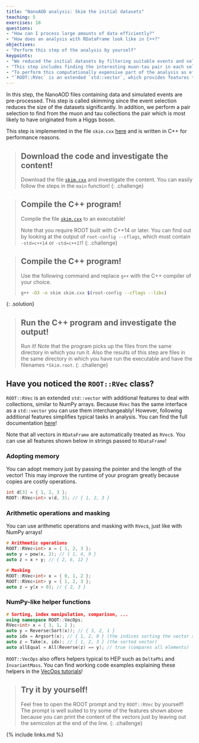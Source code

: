 ```yaml
---
title: "NanoAOD analysis: Skim the initial datasets"
teaching: 5
exercises: 10
questions:
- "How can I process large amounts of data efficiently?"
- "How does an analysis with RDataFrame look like in C++?"
objectives:
- "Perform this step of the analysis by yourself"
keypoints:
- "We reduced the initial datasets by filtering suitable events and selecting interesting observables."
- "This step includes finding the interesting muon-tau pair in each selected event."
- "To perform this computationally expensive part of the analysis as efficiently as possible, we enable ROOT's implicit multi-threading and use RDataFrame in C++!"
- "`ROOT::RVec` is an extended `std::vector`, which provides features to deal easily with collections similar to NumPy arrays in Python."
---
```


In this step, the NanoAOD files containing data and simulated events are pre-processed. This step is called skimming since the event selection reduces the size of the datasets significantly. In addition, we perform a pair selection to find from the muon and tau collections the pair which is most likely to have originated from a Higgs boson.

This step is implemented in the file `skim.cxx` [here](../code/skim.cxx) and is written in C++ for performance reasons.

> ## Download the code and investigate the content!
> Download the file [`skim.cxx`](../code/skim.cxx) and investigate the content. You can easily follow the steps in the `main` function!
{: .challenge}

> ## Compile the C++ program!
> Compile the file [`skim.cxx`](../code/skim.cxx) to an executable!
>
> Note that you require ROOT built with C++14 or later. You can find out by looking at the output of `root-config --cflags`, which must contain `-std=c++14` or `-std=c++17`!
{: .challenge}

> ## Compile the C++ program!
> Use the following command and replace `g++` with the C++ compiler of your choice.
> ```bash
> g++ -O3 -o skim skim.cxx $(root-config --cflags --libs)
> ```
{: .solution}

> ## Run the C++ program and investigate the output!
> Run it! Note that the program picks up the files from the same directory in which you run it. Also the results of this step are files in the same directory in which you have run the executable and have the filenames `*Skim.root`.
{: .challenge}

## Have you noticed the `ROOT::RVec` class?

`ROOT::RVec` is an extended `std::vector` with additional features  to deal with collections, similar to NumPy arrays. Because `RVec` has the same interface as a `std::vector` you can use them interchangeably! However, following additional features simplifies typical tasks in analysis. You can find the full documentation [here](https://root.cern/doc/master/classROOT_1_1VecOps_1_1RVec.html)!

Note that all vectors in `RDataFrame` are automatically treated as `RVec`s. You can use all features shown below in strings passed to `RDataFrame`!

### Adopting memory

You can adopt memory just by passing the pointer and the length of the vector! This may improve the runtime of your program greatly because copies are costly operations.

```cpp
int d[3] = { 1, 2, 3 };
ROOT::RVec<int> v(d, 3); // { 1, 2, 3 }
```

### Arithmetic operations and masking

You can use arithmetic operations and masking with `RVec`s, just like with NumPy arrays!

```cpp
# Arithmetic operations
ROOT::RVec<int> x = { 1, 2, 3 };
auto y = pow(x, 2); // { 1, 4, 9 }
auto z = x + y; // { 2, 6, 12 }
```

```cpp
# Masking
ROOT::RVec<int> x = { 0, 1, 2 };
ROOT::RVec<int> y = { 1, 2, 3 };
auto z = y[x > 0]; // { 2, 3 }
```

### NumPy-like helper functions

```cpp
# Sorting, index manipulation, comparison, ...
using namespace ROOT::VecOps;
RVec<int> x = { 3, 1, 2 };
auto y = Reverse(Sort(x)); // { 3, 2, 1 }
auto idx = Argsort(x); // { 1, 2, 0 } (the indices sorting the vector x)
auto z = Take(x, idx); // { 1, 2, 3 } (the sorted vector)
auto allEqual = All(Reverse(z) == y); // true (compares all elements)
```

`ROOT::VecOps` also offers helpers typical to HEP such as `DeltaPhi` and `InvariantMass`. You can find working code examples explaining these helpers in the [VecOps tutorials](https://root.cern/doc/master/group__tutorial__vecops.html)!

> ## Try it by yourself!
> Feel free to open the ROOT prompt and try `ROOT::RVec` by yourself! The prompt is well suited to try some of the features shown above because you can print the content of the vectors just by leaving out the semicolon at the end of the line.
{: .challenge}

{% include links.md %}
